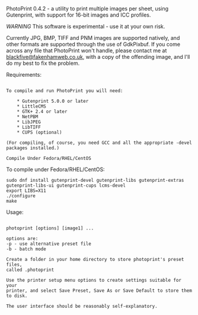 PhotoPrint 0.4.2 - a utility to print multiple images per sheet, using
Gutenprint, with support for 16-bit images and ICC profiles.

*WARNING* This software is experimental - use it at your own risk.

Currently JPG, BMP, TIFF and PNM images are supported natively, and other formats
are supported through the use of GdkPixbuf.  If you come across any file
that PhotoPrint won't handle, please contact me at blackfive@fakenhamweb.co.uk,
with a copy of the offending image, and I'll do my best to fix the problem.


Requirements:
~~~~~~~~~~~~~

To compile and run PhotoPrint you will need:

    * Gutenprint 5.0.0 or later
    * LittleCMS
    * GTK+ 2.4 or later
    * NetPBM
    * LibJPEG
    * LibTIFF
    * CUPS (optional)

(For compiling, of course, you need GCC and all the appropriate -devel packages installed.)

Compile Under Fedora/RHEL/CentOS
~~~~~~~~~~~~~~~~~~~~~~~~~~~~~~~~

To compile under Fedora/RHEL/CentOS:

    sudo dnf install gutenprint-devel gutenprint-libs gutenprint-extras gutenprint-libs-ui gutenprint-cups lcms-devel
    export LIBS=X11
    ./configure
    make


Usage:
~~~~~~

photoprint [options] [image1] ...

options are:
-p - use alternative preset file
-b - batch mode

Create a folder in your home directory to store photoprint's preset files,
called .photoprint

Use the printer setup menu options to create settings suitable for your
printer, and select Save Preset, Save As or Save Default to store them to disk.

The user interface should be reasonably self-explanatory.
